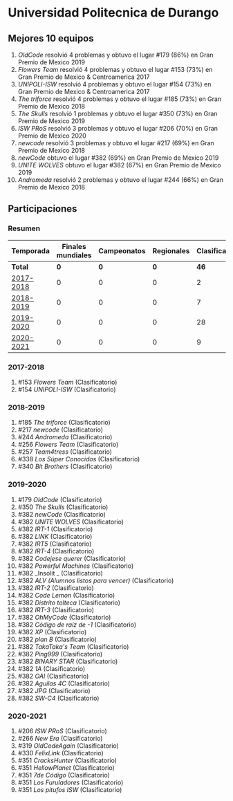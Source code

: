# Universidad Politecnica de Durango

## Mejores 10 equipos

1. _OldCode_ resolvió 4 problemas y obtuvo el lugar #179 (86%) en Gran Premio de Mexico 2019
1. _Flowers Team_ resolvió 4 problemas y obtuvo el lugar #153 (73%) en Gran Premio de Mexico & Centroamerica 2017
1. _UNIPOLI-ISW_ resolvió 4 problemas y obtuvo el lugar #154 (73%) en Gran Premio de Mexico & Centroamerica 2017
1. _The triforce_ resolvió 4 problemas y obtuvo el lugar #185 (73%) en Gran Premio de Mexico 2018
1. _The Skulls_ resolvió 1 problemas y obtuvo el lugar #350 (73%) en Gran Premio de Mexico 2019
1. _ISW PRoS_ resolvió 3 problemas y obtuvo el lugar #206 (70%) en Gran Premio de Mexico 2020
1. _newcode_ resolvió 3 problemas y obtuvo el lugar #217 (69%) en Gran Premio de Mexico 2018
1. _newCode_ obtuvo el lugar #382 (69%) en Gran Premio de Mexico 2019
1. _UNITE WOLVES_ obtuvo el lugar #382 (67%) en Gran Premio de Mexico 2019
1. _Andromeda_ resolvió 2 problemas y obtuvo el lugar #244 (66%) en Gran Premio de Mexico 2018

## Participaciones

### Resumen

| Temporada | Finales mundiales | Campeonatos | Regionales | Clasificatorios | Equipos |
| --- | --- | --- | --- | --- | --- |
| **Total** | **0** | **0** | **0** | **46** | **46** |
| [2017-2018](#2017-2018) | 0 | 0 | 0 | 2 | 2 |
| [2018-2019](#2018-2019) | 0 | 0 | 0 | 7 | 7 |
| [2019-2020](#2019-2020) | 0 | 0 | 0 | 28 | 28 |
| [2020-2021](#2020-2021) | 0 | 0 | 0 | 9 | 9 |

### 2017-2018

1. #153 _Flowers Team_ (Clasificatorio)
1. #154 _UNIPOLI-ISW_ (Clasificatorio)

### 2018-2019

1. #185 _The triforce_ (Clasificatorio)
1. #217 _newcode_ (Clasificatorio)
1. #244 _Andromeda_ (Clasificatorio)
1. #256 _Flowers Team_ (Clasificatorio)
1. #257 _Team4tress_ (Clasificatorio)
1. #338 _Los Súper Conocidos_ (Clasificatorio)
1. #340 _Bit Brothers_ (Clasificatorio)

### 2019-2020

1. #179 _OldCode_ (Clasificatorio)
1. #350 _The Skulls_ (Clasificatorio)
1. #382 _newCode_ (Clasificatorio)
1. #382 _UNITE WOLVES_ (Clasificatorio)
1. #382 _IRT-1_ (Clasificatorio)
1. #382 _LINK_ (Clasificatorio)
1. #382 _IRT5_ (Clasificatorio)
1. #382 _IRT-4_ (Clasificatorio)
1. #382 _Codejese querer_ (Clasificatorio)
1. #382 _Powerful Machines_ (Clasificatorio)
1. #382 _Insolit _ (Clasificatorio)
1. #382 _ALV (Alumnos listos para vencer)_ (Clasificatorio)
1. #382 _IRT-2_ (Clasificatorio)
1. #382 _Code Lemon_ (Clasificatorio)
1. #382 _Distrito tolteca_ (Clasificatorio)
1. #382 _IRT-3_ (Clasificatorio)
1. #382 _OhMyCode_ (Clasificatorio)
1. #382 _Código de raíz de -1_ (Clasificatorio)
1. #382 _XP_ (Clasificatorio)
1. #382 _plan B_ (Clasificatorio)
1. #382 _TakaTaka's Team_ (Clasificatorio)
1. #382 _Ping999_ (Clasificatorio)
1. #382 _BINARY STAR_ (Clasificatorio)
1. #382 _1A_ (Clasificatorio)
1. #382 _OAI_ (Clasificatorio)
1. #382 _Aguilas 4C_ (Clasificatorio)
1. #382 _JPG_ (Clasificatorio)
1. #382 _SW-C4_ (Clasificatorio)

### 2020-2021

1. #206 _ISW PRoS_ (Clasificatorio)
1. #266 _New Era_ (Clasificatorio)
1. #319 _OldCodeAgain_ (Clasificatorio)
1. #330 _FelixLink_ (Clasificatorio)
1. #351 _CracksHunter_ (Clasificatorio)
1. #351 _HellowPlanet_ (Clasificatorio)
1. #351 _7de Código_ (Clasificatorio)
1. #351 _Los Furuladores_ (Clasificatorio)
1. #351 _Los pitufos ISW_ (Clasificatorio)



